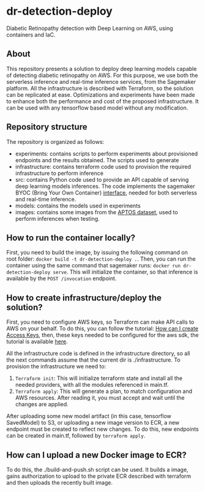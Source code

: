 # dr-detection-deploy

Diabetic Retinopathy detection with Deep Learning on AWS, using containers and IaC.


## About
This repository presents a solution to deploy deep learning models capable of detecting diabetic retinopathy on AWS. For this purpose, we use both the serverless inference and real-time inference services, from the Sagemaker platform. All the infrastructure is described with Terraform, so the solution can be replicated at ease. Optimizations and experiments have been made to enhance both the performance and cost of the proposed infrastructure. It can be used with any tensorflow based model without any modification.


## Repository structure
The repository is organized as follows:
- experiments: contains scripts to perform experiments about provisioned endpoints and the results obtained. The scripts used to generate
- infrastructure: contains terraform code used to provision the required infrastructure to perform inference
- src: contains Python code used to provide an API capable of serving deep learning models inferences. The code implements the sagemaker BYOC (Bring Your Own Container) [interface](https://docs.aws.amazon.com/sagemaker/latest/dg/your-algorithms-inference-code.html), needed for both serverless and real-time inference.
- models: contains the models used in experiments
- images: contains some images from the [APTOS dataset](https://kaggle.com/competitions/aptos2019-blindness-detection), used to perform inferences when testing.

## How to run the container locally?

First, you need to build the image, by issuing the following command on root folder: ```docker build -t dr-detection-deploy .```. Then, you can run the container using the same command that sagemaker runs: ```docker run dr-detection-deploy serve```. This will initialize the container, so that inference is available by the ```POST /invocation``` endpoint.

## How to create infrastructure/deploy the solution?

First, you need to configure AWS keys, so Terraform can make API calls to AWS on your behalf. To do this, you can follow the tutorial: [How can I create Access Keys](https://repost.aws/knowledge-center/create-access-key), then, these keys needed to be configured for the aws sdk, the tutorial is available [here](https://docs.aws.amazon.com/cli/latest/userguide/cli-configure-files.html).

All the infrastructure code is defined in the infrastructure directory, so all the next commands assume that the current dir is ./infrastructure. To provision the infrastructure we need to:
1. ```Terraform init```: This will initialize terraform state and install all the needed providers, with all the modules referenced in main.tf.
2. ```Terraform apply```: This will generate a plan, to match configuration and AWS resources. After reading it, you must accept and wait until the changes are applied.

After uploading some new model artifact (in this case, tensorflow SavedModel) to S3, or uploading a new image version to ECR, a new endpoint must be created to reflect new changes. To do this, new endpoints can be created in main.tf, followed by ```terraform apply```.

## How can I upload a new Docker image to ECR?
To do this, the ./build-and-push.sh script can be used. It builds a image, gains authorization to upload to the private ECR described with terraform and then uploads the recently built image.
